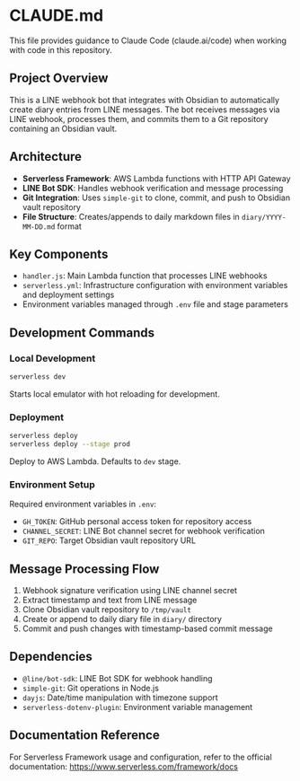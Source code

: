 # CLAUDE.md

This file provides guidance to Claude Code (claude.ai/code) when working with code in this repository.

## Project Overview

This is a LINE webhook bot that integrates with Obsidian to automatically create diary entries from LINE messages. The bot receives messages via LINE webhook, processes them, and commits them to a Git repository containing an Obsidian vault.

## Architecture

- **Serverless Framework**: AWS Lambda functions with HTTP API Gateway
- **LINE Bot SDK**: Handles webhook verification and message processing  
- **Git Integration**: Uses `simple-git` to clone, commit, and push to Obsidian vault repository
- **File Structure**: Creates/appends to daily markdown files in `diary/YYYY-MM-DD.md` format

## Key Components

- `handler.js`: Main Lambda function that processes LINE webhooks
- `serverless.yml`: Infrastructure configuration with environment variables and deployment settings
- Environment variables managed through `.env` file and stage parameters

## Development Commands

### Local Development
```bash
serverless dev
```
Starts local emulator with hot reloading for development.

### Deployment
```bash
serverless deploy
serverless deploy --stage prod
```
Deploy to AWS Lambda. Defaults to `dev` stage.

### Environment Setup
Required environment variables in `.env`:
- `GH_TOKEN`: GitHub personal access token for repository access
- `CHANNEL_SECRET`: LINE Bot channel secret for webhook verification
- `GIT_REPO`: Target Obsidian vault repository URL

## Message Processing Flow

1. Webhook signature verification using LINE channel secret
2. Extract timestamp and text from LINE message
3. Clone Obsidian vault repository to `/tmp/vault`
4. Create or append to daily diary file in `diary/` directory
5. Commit and push changes with timestamp-based commit message

## Dependencies

- `@line/bot-sdk`: LINE Bot SDK for webhook handling
- `simple-git`: Git operations in Node.js
- `dayjs`: Date/time manipulation with timezone support
- `serverless-dotenv-plugin`: Environment variable management

## Documentation Reference

For Serverless Framework usage and configuration, refer to the official documentation:
https://www.serverless.com/framework/docs